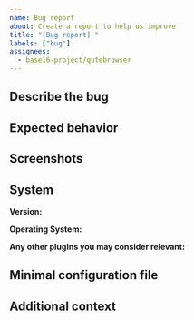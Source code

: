 ```yaml
---
name: Bug report
about: Create a report to help us improve
title: "[Bug report] "
labels: ["bug"]
assignees: 
  - base16-project/qutebrowser
---
```


## Describe the bug

<!-- A clear and concise description of what the bug is. -->

## Expected behavior

<!-- A clear and concise description of what you expected to happen. -->

## Screenshots

<!-- If applicable, add screenshots to help explain your problem. -->

## **System**

**Version:**

**Operating System:**

**Any other plugins you may consider relevant:**

## Minimal configuration file

<!-- Add a minimal configuration file to dramatically increase your
chances of receiving help from a maintainer. -->

## Additional context

<!-- Add any other context about the problem here. -->

